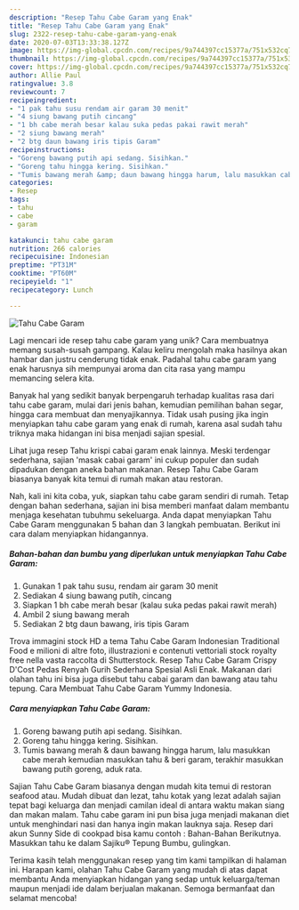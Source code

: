 ```yaml
---
description: "Resep Tahu Cabe Garam yang Enak"
title: "Resep Tahu Cabe Garam yang Enak"
slug: 2322-resep-tahu-cabe-garam-yang-enak
date: 2020-07-03T13:33:38.127Z
image: https://img-global.cpcdn.com/recipes/9a744397cc15377a/751x532cq70/tahu-cabe-garam-foto-resep-utama.jpg
thumbnail: https://img-global.cpcdn.com/recipes/9a744397cc15377a/751x532cq70/tahu-cabe-garam-foto-resep-utama.jpg
cover: https://img-global.cpcdn.com/recipes/9a744397cc15377a/751x532cq70/tahu-cabe-garam-foto-resep-utama.jpg
author: Allie Paul
ratingvalue: 3.8
reviewcount: 7
recipeingredient:
- "1 pak tahu susu rendam air garam 30 menit"
- "4 siung bawang putih cincang"
- "1 bh cabe merah besar kalau suka pedas pakai rawit merah"
- "2 siung bawang merah"
- "2 btg daun bawang iris tipis Garam"
recipeinstructions:
- "Goreng bawang putih api sedang. Sisihkan."
- "Goreng tahu hingga kering. Sisihkan."
- "Tumis bawang merah &amp; daun bawang hingga harum, lalu masukkan cabe merah kemudian masukkan tahu &amp; beri garam, terakhir masukkan bawang putih goreng, aduk rata."
categories:
- Resep
tags:
- tahu
- cabe
- garam

katakunci: tahu cabe garam 
nutrition: 266 calories
recipecuisine: Indonesian
preptime: "PT31M"
cooktime: "PT60M"
recipeyield: "1"
recipecategory: Lunch

---
```



![Tahu Cabe Garam](https://img-global.cpcdn.com/recipes/9a744397cc15377a/751x532cq70/tahu-cabe-garam-foto-resep-utama.jpg)

Lagi mencari ide resep tahu cabe garam yang unik? Cara membuatnya memang susah-susah gampang. Kalau keliru mengolah maka hasilnya akan hambar dan justru cenderung tidak enak. Padahal tahu cabe garam yang enak harusnya sih mempunyai aroma dan cita rasa yang mampu memancing selera kita.

Banyak hal yang sedikit banyak berpengaruh terhadap kualitas rasa dari tahu cabe garam, mulai dari jenis bahan, kemudian pemilihan bahan segar, hingga cara membuat dan menyajikannya. Tidak usah pusing jika ingin menyiapkan tahu cabe garam yang enak di rumah, karena asal sudah tahu triknya maka hidangan ini bisa menjadi sajian spesial.

Lihat juga resep Tahu krispi cabai garam enak lainnya. Meski terdengar sederhana, sajian &#39;masak cabai garam&#39; ini cukup populer dan sudah dipadukan dengan aneka bahan makanan. Resep Tahu Cabe Garam biasanya banyak kita temui di rumah makan atau restoran.


Nah, kali ini kita coba, yuk, siapkan tahu cabe garam sendiri di rumah. Tetap dengan bahan sederhana, sajian ini bisa memberi manfaat dalam membantu menjaga kesehatan tubuhmu sekeluarga. Anda dapat menyiapkan Tahu Cabe Garam menggunakan 5 bahan dan 3 langkah pembuatan. Berikut ini cara dalam menyiapkan hidangannya.

<!--inarticleads1-->

##### Bahan-bahan dan bumbu yang diperlukan untuk menyiapkan Tahu Cabe Garam:

1. Gunakan 1 pak tahu susu, rendam air garam 30 menit
1. Sediakan 4 siung bawang putih, cincang
1. Siapkan 1 bh cabe merah besar (kalau suka pedas pakai rawit merah)
1. Ambil 2 siung bawang merah
1. Sediakan 2 btg daun bawang, iris tipis Garam


Trova immagini stock HD a tema Tahu Cabe Garam Indonesian Traditional Food e milioni di altre foto, illustrazioni e contenuti vettoriali stock royalty free nella vasta raccolta di Shutterstock. Resep Tahu Cabe Garam Crispy D&#39;Cost Pedas Renyah Gurih Sederhana Spesial Asli Enak. Makanan dari olahan tahu ini bisa juga disebut tahu cabai garam dan bawang atau tahu tepung. Cara Membuat Tahu Cabe Garam Yummy Indonesia. 

<!--inarticleads2-->

##### Cara menyiapkan Tahu Cabe Garam:

1. Goreng bawang putih api sedang. Sisihkan.
1. Goreng tahu hingga kering. Sisihkan.
1. Tumis bawang merah &amp; daun bawang hingga harum, lalu masukkan cabe merah kemudian masukkan tahu &amp; beri garam, terakhir masukkan bawang putih goreng, aduk rata.


Sajian Tahu Cabe Garam biasanya dengan mudah kita temui di restoran seafood atau. Mudah dibuat dan lezat, tahu kotak yang lezat adalah sajian tepat bagi keluarga dan menjadi camilan ideal di antara waktu makan siang dan makan malam. Tahu cabe garam ini pun bisa juga menjadi makanan diet untuk menghindari nasi dan hanya ingin makan lauknya saja. Resep dari akun Sunny Side di cookpad bisa kamu contoh : Bahan-Bahan  Berikutnya. Masukkan tahu ke dalam Sajiku® Tepung Bumbu, gulingkan. 

Terima kasih telah menggunakan resep yang tim kami tampilkan di halaman ini. Harapan kami, olahan Tahu Cabe Garam yang mudah di atas dapat membantu Anda menyiapkan hidangan yang sedap untuk keluarga/teman maupun menjadi ide dalam berjualan makanan. Semoga bermanfaat dan selamat mencoba!
